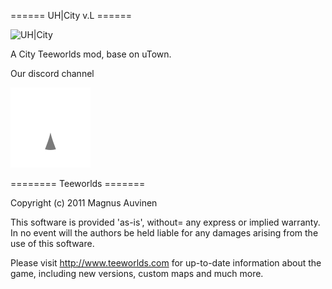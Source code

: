 ====== UH|City v.L ======

![UH|City](https://user-images.githubusercontent.com/74450074/154786353-85c50c58-ede5-4216-b6af-c6823732e9c2.png)

A City Teeworlds mod, base on uTown.


Our discord channel

[![Discord Link](./image/discord/thunder.png)](https://discord.gg/PhgUmS2qey)

======== Teeworlds =======

Copyright (c) 2011 Magnus Auvinen


This software is provided 'as-is', without= any express or implied
warranty. In no event will the authors be held liable for any damages
arising from the use of this software.


Please visit http://www.teeworlds.com for up-to-date information about 
the game, including new versions, custom maps and much more.
